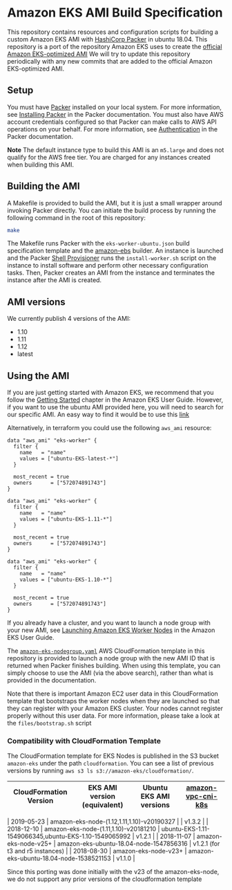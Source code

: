 # Amazon EKS AMI Build Specification

This repository contains resources and configuration scripts for building a
custom Amazon EKS AMI with [HashiCorp Packer](https://www.packer.io/) in ubuntu 18.04.
This repository is a port of the repository Amazon EKS uses to create the [official Amazon
EKS-optimized AMI](https://github.com/awslabs/amazon-eks-ami)
We will try to update this repository periodically with any new commits that are added
to the official Amazon EKS-optimized AMI.

## Setup

You must have [Packer](https://www.packer.io/) installed on your local system.
For more information, see [Installing Packer](https://www.packer.io/docs/install/index.html)
in the Packer documentation. You must also have AWS account credentials
configured so that Packer can make calls to AWS API operations on your behalf.
For more information, see [Authentication](https://www.packer.io/docs/builders/amazon.html#specifying-amazon-credentials)
in the Packer documentation.

**Note**
The default instance type to build this AMI is an `m5.large` and does not
qualify for the AWS free tier. You are charged for any instances created
when building this AMI.

## Building the AMI

A Makefile is provided to build the AMI, but it is just a small wrapper around
invoking Packer directly. You can initiate the build process by running the
following command in the root of this repository:

```bash
make
```

The Makefile runs Packer with the `eks-worker-ubuntu.json` build specification
template and the [amazon-ebs](https://www.packer.io/docs/builders/amazon-ebs.html)
builder. An instance is launched and the Packer [Shell
Provisioner](https://www.packer.io/docs/provisioners/shell.html) runs the
`install-worker.sh` script on the instance to install software and perform other
necessary configuration tasks.  Then, Packer creates an AMI from the instance
and terminates the instance after the AMI is created.

## AMI versions

We currently publish 4 versions of the AMI:
 - 1.10
 - 1.11
 - 1.12
 - latest

## Using the AMI

If you are just getting started with Amazon EKS, we recommend that you follow
the [Getting Started](https://docs.aws.amazon.com/eks/latest/userguide/getting-started.html)
chapter in the Amazon EKS User Guide. However, if you want to use the ubuntu AMI provided
here, you will need to search for our specific AMI.
An easy way to find it would be to use this [link](https://us-west-2.console.aws.amazon.com/ec2/v2/home?region=us-west-2#Images:visibility=public-images;ownerAlias=572074891743;name=ubuntu-EKS-latest-*;sort=desc:name)

Alternatively, in terraform you could use the following `aws_ami` resource:

```
data "aws_ami" "eks-worker" {
  filter {
    name   = "name"
    values = ["ubuntu-EKS-latest-*"]
  }

  most_recent = true
  owners      = ["572074891743"]
}
```
```
data "aws_ami" "eks-worker" {
  filter {
    name   = "name"
    values = ["ubuntu-EKS-1.11-*"]
  }

  most_recent = true
  owners      = ["572074891743"]
}
```
```
data "aws_ami" "eks-worker" {
  filter {
    name   = "name"
    values = ["ubuntu-EKS-1.10-*"]
  }

  most_recent = true
  owners      = ["572074891743"]
}
```

If you already have a cluster, and you want to launch a node group with your
new AMI, see [Launching Amazon EKS Worker Nodes](https://docs.aws.amazon.com/eks/latest/userguide/launch-workers.html)
in the Amazon EKS User Guide.

The [`amazon-eks-nodegroup.yaml`](amazon-eks-nodegroup.yaml) AWS CloudFormation
template in this repository is provided to launch a node group with the new AMI
ID that is returned when Packer finishes building.  When using this template, you
can simply choose to use the AMI (via the above search), rather than what is
provided in the documentation.

Note that there is important Amazon EC2 user data in this CloudFormation template
that bootstraps the worker nodes when they are launched so that they can
register with your Amazon EKS cluster. Your nodes cannot register
properly without this user data.  For more information, please take
a look at the `files/bootstrap.sh` script

### Compatibility with CloudFormation Template

The CloudFormation template for EKS Nodes is published in the S3 bucket
`amazon-eks` under the path `cloudformation`. You can see a list of previous
versions by running `aws s3 ls s3://amazon-eks/cloudformation/`.

| CloudFormation Version | EKS AMI version (equivalent)          | Ubuntu EKS AMI versions                               | [amazon-vpc-cni-k8s](https://github.com/aws/amazon-vpc-cni-k8s/releases) |
| ---------------------- | ------------------------------------  | ----------------------------------------------------- | -------------------------------- |

| 2019-05-23             | amazon-eks-node-(1.12,1.11,1.10)-v20190327 |                                                  | v1.3.2                           |
| 2018-12-10             | amazon-eks-node-(1.11,1.10)-v20181210 | ubuntu-EKS-1.11-1549066345,ubuntu-EKS-1.10-1549065992 | v1.2.1                           |
| 2018-11-07             | amazon-eks-node-v25+                  | amazon-eks-ubuntu-18.04-node-1547856316               | v1.2.1 (for t3 and r5 instances) |
| 2018-08-30             | amazon-eks-node-v23+                  | amazon-eks-ubuntu-18.04-node-1538521153               | v1.1.0                           |

Since this porting was done initially with the v23 of the amazon-eks-node,
we do not support any prior versions of the cloudformation template
